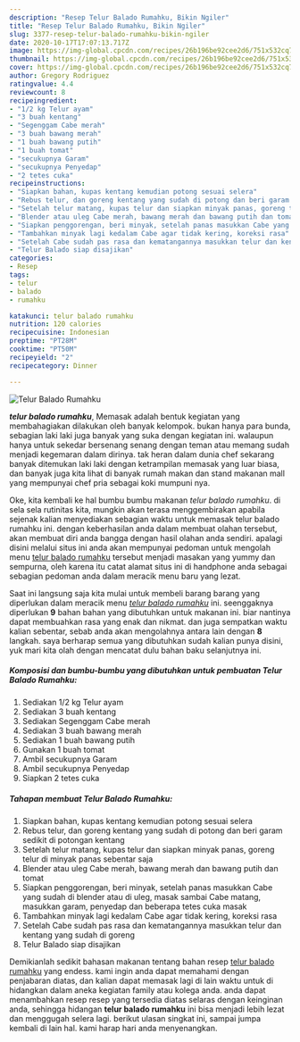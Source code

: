```yaml
---
description: "Resep Telur Balado Rumahku, Bikin Ngiler"
title: "Resep Telur Balado Rumahku, Bikin Ngiler"
slug: 3377-resep-telur-balado-rumahku-bikin-ngiler
date: 2020-10-17T17:07:13.717Z
image: https://img-global.cpcdn.com/recipes/26b196be92cee2d6/751x532cq70/telur-balado-rumahku-foto-resep-utama.jpg
thumbnail: https://img-global.cpcdn.com/recipes/26b196be92cee2d6/751x532cq70/telur-balado-rumahku-foto-resep-utama.jpg
cover: https://img-global.cpcdn.com/recipes/26b196be92cee2d6/751x532cq70/telur-balado-rumahku-foto-resep-utama.jpg
author: Gregory Rodriguez
ratingvalue: 4.4
reviewcount: 8
recipeingredient:
- "1/2 kg Telur ayam"
- "3 buah kentang"
- "Segenggam Cabe merah"
- "3 buah bawang merah"
- "1 buah bawang putih"
- "1 buah tomat"
- "secukupnya Garam"
- "secukupnya Penyedap"
- "2 tetes cuka"
recipeinstructions:
- "Siapkan bahan, kupas kentang kemudian potong sesuai selera"
- "Rebus telur, dan goreng kentang yang sudah di potong dan beri garam sedikit di potongan kentang"
- "Setelah telur matang, kupas telur dan siapkan minyak panas, goreng telur di minyak panas sebentar saja"
- "Blender atau uleg Cabe merah, bawang merah dan bawang putih dan tomat"
- "Siapkan penggorengan, beri minyak, setelah panas masukkan Cabe yang sudah di blender atau di uleg, masak sambai Cabe matang, masukkan garam, penyedap dan beberapa tetes cuka masak"
- "Tambahkan minyak lagi kedalam Cabe agar tidak kering, koreksi rasa"
- "Setelah Cabe sudah pas rasa dan kematangannya masukkan telur dan kentang yang sudah di goreng"
- "Telur Balado siap disajikan"
categories:
- Resep
tags:
- telur
- balado
- rumahku

katakunci: telur balado rumahku 
nutrition: 120 calories
recipecuisine: Indonesian
preptime: "PT28M"
cooktime: "PT50M"
recipeyield: "2"
recipecategory: Dinner

---
```



![Telur Balado Rumahku](https://img-global.cpcdn.com/recipes/26b196be92cee2d6/751x532cq70/telur-balado-rumahku-foto-resep-utama.jpg)

<b><i>telur balado rumahku</i></b>, Memasak adalah bentuk kegiatan yang membahagiakan dilakukan oleh banyak kelompok. bukan hanya para bunda, sebagian laki laki juga banyak yang suka dengan kegiatan ini. walaupun hanya untuk sekedar bersenang senang dengan teman atau memang sudah menjadi kegemaran dalam dirinya. tak heran dalam dunia chef sekarang banyak ditemukan laki laki dengan ketrampilan memasak yang luar biasa, dan banyak juga kita lihat di banyak rumah makan dan stand makanan mall yang mempunyai chef pria sebagai koki mumpuni nya.

Oke, kita kembali ke hal bumbu bumbu makanan <i>telur balado rumahku</i>. di sela sela rutinitas kita, mungkin akan terasa menggembirakan apabila sejenak kalian menyediakan sebagian waktu untuk memasak telur balado rumahku ini. dengan keberhasilan anda dalam membuat olahan tersebut, akan membuat diri anda bangga dengan hasil olahan anda sendiri. apalagi disini melalui situs ini anda akan mempunyai pedoman untuk mengolah menu <u>telur balado rumahku</u> tersebut menjadi masakan yang yummy dan sempurna, oleh karena itu catat alamat situs ini di handphone anda sebagai sebagian pedoman anda dalam meracik menu baru yang lezat.




Saat ini langsung saja kita mulai untuk membeli barang barang yang diperlukan dalam meracik menu <u><i>telur balado rumahku</i></u> ini. seenggaknya diperlukan <b>9</b> bahan bahan yang dibutuhkan untuk makanan ini. biar nantinya dapat membuahkan rasa yang enak dan nikmat. dan juga sempatkan waktu kalian sebentar, sebab anda akan mengolahnya antara lain dengan <b>8</b> langkah. saya berharap semua yang dibutuhkan sudah kalian punya disini, yuk mari kita olah dengan mencatat dulu bahan baku selanjutnya ini.

<!--inarticleads1-->

##### Komposisi dan bumbu-bumbu yang dibutuhkan untuk pembuatan Telur Balado Rumahku:

1. Sediakan 1/2 kg Telur ayam
1. Sediakan 3 buah kentang
1. Sediakan Segenggam Cabe merah
1. Sediakan 3 buah bawang merah
1. Sediakan 1 buah bawang putih
1. Gunakan 1 buah tomat
1. Ambil secukupnya Garam
1. Ambil secukupnya Penyedap
1. Siapkan 2 tetes cuka




<!--inarticleads2-->

##### Tahapan membuat Telur Balado Rumahku:

1. Siapkan bahan, kupas kentang kemudian potong sesuai selera
1. Rebus telur, dan goreng kentang yang sudah di potong dan beri garam sedikit di potongan kentang
1. Setelah telur matang, kupas telur dan siapkan minyak panas, goreng telur di minyak panas sebentar saja
1. Blender atau uleg Cabe merah, bawang merah dan bawang putih dan tomat
1. Siapkan penggorengan, beri minyak, setelah panas masukkan Cabe yang sudah di blender atau di uleg, masak sambai Cabe matang, masukkan garam, penyedap dan beberapa tetes cuka masak
1. Tambahkan minyak lagi kedalam Cabe agar tidak kering, koreksi rasa
1. Setelah Cabe sudah pas rasa dan kematangannya masukkan telur dan kentang yang sudah di goreng
1. Telur Balado siap disajikan




Demikianlah sedikit bahasan makanan tentang bahan resep <u>telur balado rumahku</u> yang endess. kami ingin anda dapat memahami dengan penjabaran diatas, dan kalian dapat memasak lagi di lain waktu untuk di hidangkan dalam aneka kegiatan family atau kolega anda. anda dapat menambahkan resep resep yang tersedia diatas selaras dengan keinginan anda, sehingga hidangan <b>telur balado rumahku</b> ini bisa menjadi lebih lezat dan menggugah selera lagi. berikut ulasan singkat ini, sampai jumpa kembali di lain hal. kami harap hari anda menyenangkan.
